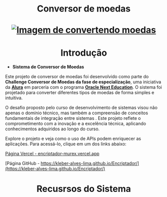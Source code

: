<div align="center">
  <h1 align="center">
    Conversor de moedas
    <br />
    <br />
    <a href="Cadeado">
      <img src="Assets/criptografia_aguia.png" alt="Imagem de convertendo moedas">
    </a>
  </h1>
</div>
<h1 align="center"> Introdução </h1>

- **Sistema de Conversor de Moedas**

Este projeto de conversor de moedas foi desenvolvido como parte do **Challenge Conversor de Moedas da fase de especialização**, uma iniciativa da [**Alura**](https://www.alura.com.br/) em parceria com o programa [**Oracle Next Education**](https://www.oracle.com/br/education/oracle-next-education/). O sistema foi projetado para converter diferentes tipos de moedas de forma simples e intuitiva.

O desafio proposto pelo curso de desenvolvimento de sistemas visou não apenas o domínio técnico, mas também a compreensão de conceitos fundamentais de integração entre sistemas . Este projeto reflete o comprometimento com a inovação e a excelência técnica, aplicando conhecimentos adquiridos ao longo do curso.

Explore o projeto e veja como o uso de APIs podem enriquecer as aplicações.  Para acessá-lo, clique em um dos links abaixo:

[Página Vercel - encriptador-murex.vercel.app](https://encriptador-murex.vercel.app)

[Página GitHub - https://kleber-alves-lima.github.io/Encriptador/](https://kleber-alves-lima.github.io/Encriptador/)

<h1 align="center"> Recusrsos do Sistema </h1>
